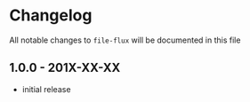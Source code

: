 # Changelog

All notable changes to `file-flux` will be documented in this file

## 1.0.0 - 201X-XX-XX

- initial release
